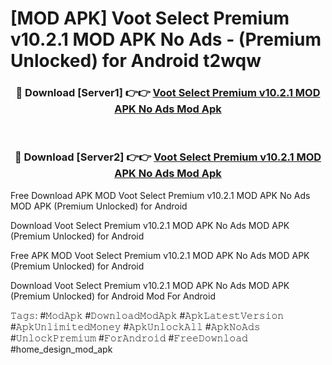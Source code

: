 # [MOD APK] Voot Select Premium v10.2.1 MOD APK No Ads - (Premium Unlocked) for Android t2wqw



<div align="center">
<h3>🔴 Download [Server1] 👉👉 <a href="https://momento.my/?title=Voot_Select_Premium_v10.2.1_MOD_APK_No_Ads">Voot Select Premium v10.2.1 MOD APK No Ads Mod Apk</a></h3><br>

<h3>🔴 Download [Server2] 👉👉 <a href="https://momento.my/?title=Voot_Select_Premium_v10.2.1_MOD_APK_No_Ads">Voot Select Premium v10.2.1 MOD APK No Ads Mod Apk</a></h3>
</div>



Free Download APK MOD Voot Select Premium v10.2.1 MOD APK No Ads MOD APK (Premium Unlocked) for Android

Download Voot Select Premium v10.2.1 MOD APK No Ads MOD APK (Premium Unlocked) for Android

Free APK MOD Voot Select Premium v10.2.1 MOD APK No Ads MOD APK (Premium Unlocked) for Android

Download Voot Select Premium v10.2.1 MOD APK No Ads MOD APK (Premium Unlocked) for Android Mod For Android

𝚃𝚊𝚐𝚜: #𝙼𝚘𝚍𝙰𝚙𝚔 #𝙳𝚘𝚠𝚗𝚕𝚘𝚊𝚍𝙼𝚘𝚍𝙰𝚙𝚔 #𝙰𝚙𝚔𝙻𝚊𝚝𝚎𝚜𝚝𝚅𝚎𝚛𝚜𝚒𝚘𝚗 #𝙰𝚙𝚔𝚄𝚗𝚕𝚒𝚖𝚒𝚝𝚎𝚍𝙼𝚘𝚗𝚎𝚢 #𝙰𝚙𝚔𝚄𝚗𝚕𝚘𝚌𝚔𝙰𝚕𝚕 #𝙰𝚙𝚔𝙽𝚘𝙰𝚍𝚜 #𝚄𝚗𝚕𝚘𝚌𝚔𝙿𝚛𝚎𝚖𝚒𝚞𝚖 #𝙵𝚘𝚛𝙰𝚗𝚍𝚛𝚘𝚒𝚍 #𝙵𝚛𝚎𝚎𝙳𝚘𝚠𝚗𝚕𝚘𝚊𝚍 #home_design_mod_apk
